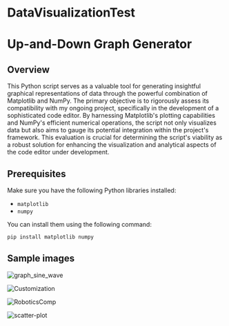 ﻿# DataVisualizationTest
# Up-and-Down Graph Generator

## Overview

This Python script serves as a valuable tool for generating insightful graphical representations of data through the powerful combination of Matplotlib and NumPy. The primary objective is to rigorously assess its compatibility with my ongoing project, specifically in the development of a sophisticated code editor. By harnessing Matplotlib's plotting capabilities and NumPy's efficient numerical operations, the script not only visualizes data but also aims to gauge its potential integration within the project's framework. This evaluation is crucial for determining the script's viability as a robust solution for enhancing the visualization and analytical aspects of the code editor under development.

## Prerequisites

Make sure you have the following Python libraries installed:

- `matplotlib`
- `numpy`

You can install them using the following command:

```bash
pip install matplotlib numpy
```

## Sample images
![graph_sine_wave](https://github.com/ron3545/DataVisualizationTest/assets/86136180/10f6774f-9a17-4568-bea3-81eaec5226e1)

![Customization](https://github.com/ron3545/DataVisualizationTest/assets/86136180/40e7c876-68f9-45c5-ad54-30a037a49b8c)

![RoboticsComp](https://github.com/ron3545/DataVisualizationTest/assets/86136180/3c634eca-3a1d-44d5-bebb-d06c833919b7)

![scatter-plot](https://github.com/ron3545/DataVisualizationTest/assets/86136180/858f1d86-a09a-4b85-89c1-0ac34ef3a1d7)
